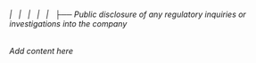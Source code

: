 ###### |   |   |   |   |   ├── Public disclosure of any regulatory inquiries or investigations into the company

*Add content here*